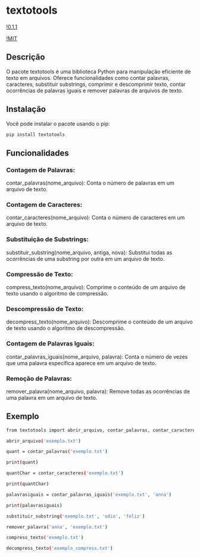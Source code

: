 # textotools

[!0.1.1](https://pypi.org/project/textotools/)

[!MIT](https://opensource.org/license/mit/)

## Descrição

O pacote textotools é uma biblioteca Python para manipulação eficiente de texto em arquivos. Oferece funcionalidades como contar palavras, caracteres, substituir substrings, comprimir e descomprimir texto, contar ocorrências de palavras iguais e remover palavras de arquivos de texto.

## Instalação

Você pode instalar o pacote usando o pip:

```bash
pip install textotools
```

## Funcionalidades
### Contagem de Palavras:

contar_palavras(nome_arquivo): Conta o número de palavras em um arquivo de texto.

### Contagem de Caracteres:

contar_caracteres(nome_arquivo): Conta o número de caracteres em um arquivo de texto.

### Substituição de Substrings:

substituir_substring(nome_arquivo, antiga, nova): Substitui todas as ocorrências de uma substring por outra em um arquivo de texto.

### Compressão de Texto:

compress_texto(nome_arquivo): Comprime o conteúdo de um arquivo de texto usando o algoritmo de compressão.

### Descompressão de Texto:

decompress_texto(nome_arquivo): Descomprime o conteúdo de um arquivo de texto usando o algoritmo de descompressão.

### Contagem de Palavras Iguais:

contar_palavras_iguais(nome_arquivo, palavra): Conta o número de vezes que uma palavra específica aparece em um arquivo de texto.

### Remoção de Palavras:

remover_palavra(nome_arquivo, palavra): Remove todas as ocorrências de uma palavra em um arquivo de texto.

## Exemplo

```bash
from textotools import abrir_arquivo, contar_palavras, contar_caracteres, contar_palavras_iguais, substituir_substring, remover_palavra, compress_texto, decompress_texto 

abrir_arquivo('exemplo.txt')

quant = contar_palavras('exemplo.txt')

print(quant)

quantChar = contar_caracteres('exemplo.txt')

print(quantChar)

palavrasiguais = contar_palavras_iguais('exemplo.txt', 'anna')

print(palavrasiguais)

substituir_substring('exemplo.txt', 'odio', 'feliz')

remover_palavra('anna', 'exemplo.txt')

compress_texto('exemplo.txt')

decompress_texto('exemplo_compress.txt')
```
